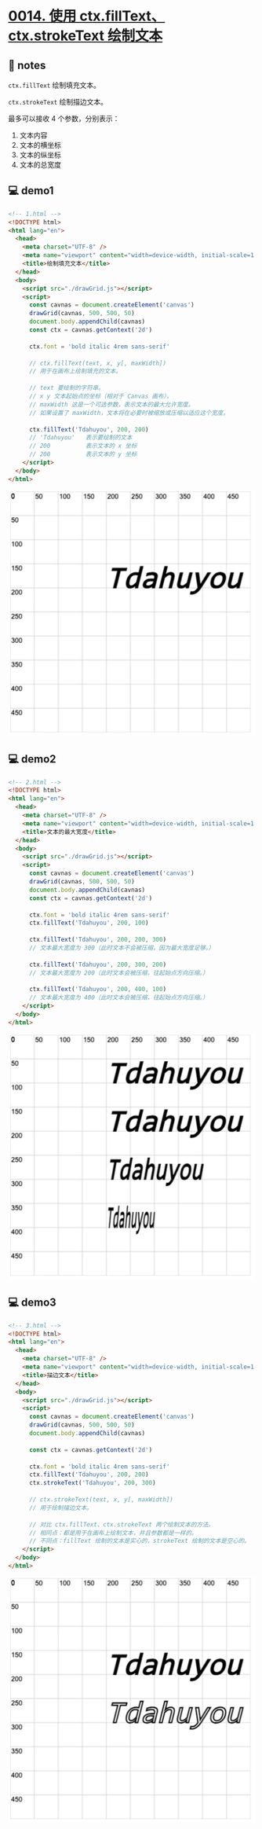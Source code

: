 # [0014. 使用 ctx.fillText、ctx.strokeText 绘制文本](https://github.com/Tdahuyou/canvas/tree/main/0014.%20%E4%BD%BF%E7%94%A8%20ctx.fillText%E3%80%81ctx.strokeText%20%E7%BB%98%E5%88%B6%E6%96%87%E6%9C%AC)


## 📒 notes

`ctx.fillText` 绘制填充文本。

`ctx.strokeText` 绘制描边文本。

最多可以接收 4 个参数，分别表示：
1. 文本内容
2. 文本的横坐标
3. 文本的纵坐标
4. 文本的总宽度

## 💻 demo1

```html
<!-- 1.html -->
<!DOCTYPE html>
<html lang="en">
  <head>
    <meta charset="UTF-8" />
    <meta name="viewport" content="width=device-width, initial-scale=1.0" />
    <title>绘制填充文本</title>
  </head>
  <body>
    <script src="./drawGrid.js"></script>
    <script>
      const cavnas = document.createElement('canvas')
      drawGrid(cavnas, 500, 500, 50)
      document.body.appendChild(cavnas)
      const ctx = cavnas.getContext('2d')

      ctx.font = 'bold italic 4rem sans-serif'

      // ctx.fillText(text, x, y[, maxWidth])
      // 用于在画布上绘制填充的文本。

      // text 要绘制的字符串。
      // x y 文本起始点的坐标（相对于 Canvas 画布）。
      // maxWidth 这是一个可选参数，表示文本的最大允许宽度。
      // 如果设置了 maxWidth，文本将在必要时被缩放或压缩以适应这个宽度。

      ctx.fillText('Tdahuyou', 200, 200)
      // 'Tdahuyou'   表示要绘制的文本
      // 200          表示文本的 x 坐标
      // 200          表示文本的 y 坐标
    </script>
  </body>
</html>
```

![](md-imgs/2024-10-03-23-17-30.png)

## 💻 demo2

```html
<!-- 2.html -->
<!DOCTYPE html>
<html lang="en">
  <head>
    <meta charset="UTF-8" />
    <meta name="viewport" content="width=device-width, initial-scale=1.0" />
    <title>文本的最大宽度</title>
  </head>
  <body>
    <script src="./drawGrid.js"></script>
    <script>
      const cavnas = document.createElement('canvas')
      drawGrid(cavnas, 500, 500, 50)
      document.body.appendChild(cavnas)
      const ctx = cavnas.getContext('2d')

      ctx.font = 'bold italic 4rem sans-serif'
      ctx.fillText('Tdahuyou', 200, 100)

      ctx.fillText('Tdahuyou', 200, 200, 300)
      // 文本最大宽度为 300（此时文本不会被压缩，因为最大宽度足够。）

      ctx.fillText('Tdahuyou', 200, 300, 200)
      // 文本最大宽度为 200（此时文本会被压缩，往起始点方向压缩。）

      ctx.fillText('Tdahuyou', 200, 400, 100)
      // 文本最大宽度为 400（此时文本会被压缩，往起始点方向压缩。）
    </script>
  </body>
</html>
```

![](md-imgs/2024-10-03-23-17-40.png)

## 💻 demo3

```html
<!-- 3.html -->
<!DOCTYPE html>
<html lang="en">
  <head>
    <meta charset="UTF-8" />
    <meta name="viewport" content="width=device-width, initial-scale=1.0" />
    <title>描边文本</title>
  </head>
  <body>
    <script src="./drawGrid.js"></script>
    <script>
      const cavnas = document.createElement('canvas')
      drawGrid(cavnas, 500, 500, 50)
      document.body.appendChild(cavnas)

      const ctx = cavnas.getContext('2d')

      ctx.font = 'bold italic 4rem sans-serif'
      ctx.fillText('Tdahuyou', 200, 200)
      ctx.strokeText('Tdahuyou', 200, 300)

      // ctx.strokeText(text, x, y[, maxWidth])
      // 用于绘制描边文本。

      // 对比 ctx.fillText、ctx.strokeText 两个绘制文本的方法。
      // 相同点：都是用于在画布上绘制文本，并且参数都是一样的。
      // 不同点：fillText 绘制的文本是实心的，strokeText 绘制的文本是空心的。
    </script>
  </body>
</html>
```

![](md-imgs/2024-10-03-23-17-53.png)
